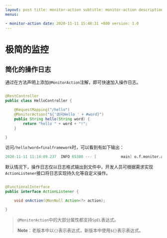```yaml
---
layout: post title: monitor-action subtitle: monitor-action description: monitor-action tags: []
menus:

- monitor-action date: 2020-11-11 15:48:31 +800 version: 1.0
---
```


# 极简的监控

## 简化的操作日志

通过在方法声明上添加`@MonitorAction`注解，即可快速加入操作日志。

```java

@RestController
public class HelloController {

    @RequestMapping("/hello")
    @MonitorAction("${'访问Hello ' + #word}")
    public String hello(String word) {
        return "hello " + word + "!";
    }

}
```

访问`/hello?word=finalframework`时，可以看到有如下输出：

```verilog
2020-11-11 11:14:09.237  INFO 65380 --- [           main] o.f.monitor.action.ActionLoggerListener  : ==> action handler: {"name":"访问Hello finalframework","type":0,"action":0,"level":3,"levelName":"INFO","levelDesc":"INFO","attributes":{},"trace":"885dee93-8e90-4e61-afa9-b2a3b3bcbf39","timestamp":1605064449179}
```

默认情况下，操作日志仅以日志格式输出到文件中，开发人员可根据需求实现`ActionListener`接口将日志实现持久化等自定义操作。

```java

@FunctionalInterface
public interface ActionListener {

    void onAction(@NonNull Action<?> action);

}
```

> `@MonitorAction`中的大部分属性都支持`SpEL`表达式。
>
> **Note**：老版本中以`{}`表示表达式，新版本中使用`${}`表示表达式。

 